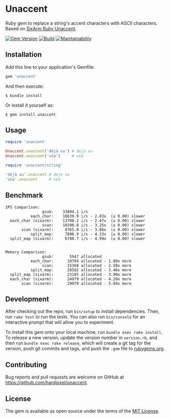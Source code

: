 # Unaccent

Ruby gem to replace a string's accent characters with ASCII characters. Based on [SixArm Ruby Unaccent](https://github.com/SixArm/sixarm_ruby_unaccent).

[![Gem Version](https://badge.fury.io/rb/unaccent.svg)](https://badge.fury.io/rb/unaccent)
[![Build](https://github.com/hardpixel/unaccent/actions/workflows/build.yml/badge.svg)](https://github.com/hardpixel/unaccent/actions/workflows/build.yml)
[![Maintainability](https://api.codeclimate.com/v1/badges/9070ea120ceeddbcc1d2/maintainability)](https://codeclimate.com/github/hardpixel/unaccent/maintainability)

## Installation

Add this line to your application's Gemfile:

```ruby
gem 'unaccent'
```

And then execute:

    $ bundle install

Or install it yourself as:

    $ gem install unaccent

## Usage

```ruby
require 'unaccent'

Unaccent.unaccent('déjà vu') # deja vu
Unaccent.unaccent('νέα')     # νεα

require 'unaccent/string'

'déjà vu'.unaccent # deja vu
'νέα'.unaccent     # νεα
```

## Benchmark

```
IPS Comparison:
                gsub:    33804.1 i/s
           each_char:    16639.9 i/s - 2.03x  (± 0.00) slower
  each_char (sixarm):    13708.2 i/s - 2.47x  (± 0.00) slower
                scan:    10390.0 i/s - 3.25x  (± 0.00) slower
       scan (sixarm):     8765.8 i/s - 3.86x  (± 0.00) slower
           split_map:     7800.9 i/s - 4.33x  (± 0.00) slower
  split_map (sixarm):     6780.7 i/s - 4.99x  (± 0.00) slower


Memory Comparison:
                gsub:       5947 allocated
           each_char:      10704 allocated - 1.80x more
                scan:      15368 allocated - 2.58x more
           split_map:      20582 allocated - 3.46x more
  split_map (sixarm):      23185 allocated - 3.90x more
  each_char (sixarm):      24979 allocated - 4.20x more
       scan (sixarm):      29979 allocated - 5.04x more
```

## Development

After checking out the repo, run `bin/setup` to install dependencies. Then, run `rake test` to run the tests. You can also run `bin/console` for an interactive prompt that will allow you to experiment.

To install this gem onto your local machine, run `bundle exec rake install`. To release a new version, update the version number in `version.rb`, and then run `bundle exec rake release`, which will create a git tag for the version, push git commits and tags, and push the `.gem` file to [rubygems.org](https://rubygems.org).

## Contributing

Bug reports and pull requests are welcome on GitHub at https://github.com/hardpixel/unaccent.

## License

The gem is available as open source under the terms of the [MIT License](https://opensource.org/licenses/MIT).
